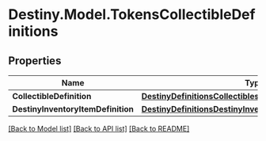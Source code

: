 # Destiny.Model.TokensCollectibleDefinitions

## Properties

Name | Type | Description | Notes
------------ | ------------- | ------------- | -------------
**CollectibleDefinition** | [**DestinyDefinitionsCollectiblesDestinyCollectibleDefinition**](DestinyDefinitionsCollectiblesDestinyCollectibleDefinition.md) |  | [optional] 
**DestinyInventoryItemDefinition** | [**DestinyDefinitionsDestinyInventoryItemDefinition**](DestinyDefinitionsDestinyInventoryItemDefinition.md) |  | [optional] 

[[Back to Model list]](../README.md#documentation-for-models) [[Back to API list]](../README.md#documentation-for-api-endpoints) [[Back to README]](../README.md)

